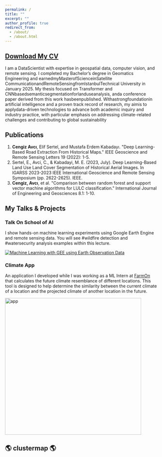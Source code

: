 ```yaml
---
permalink: /
title: ""
excerpt: ""
author_profile: true
redirect_from: 
  - /about/
  - /about.html
--- 
```


## [Download My CV](https://github.com/cengizhunter/cengizhunter.github.io/raw/master/_data/cengiz_avci_cv.pdf)

 I am a DataScientist with expertise in geospatial data, computer vision, and remote sensing. I completed my Bachelor’s degree in
 Geomatics Engineering and earnedmyMasterofScienceinSatellite CommunicationandRemoteSensingfromIstanbulTechnical
 University in January 2025. My thesis focused on Transformer and CNNbasedsemanticsegmentationforlanduseanalysis, anda
 conference paper derived from this work hasbeenpublished. Withastrongfoundationin artificial intelligence and a proven track
 record of research, my aimis to applydata-driven technologies to advance both academic inquiry and industry practice, with
 particular emphasis on addressing climate-related challenges and contributing to global sustainability

## Publications

1) **Cengiz Avcı**, Elif Sertel, and Mustafa Erdem Kabadayı. "Deep Learning-Based Road Extraction From Historical Maps." IEEE Geoscience and Remote Sensing Letters 19 (2022): 1-5. 
2) Sertel, E., Avci, C., & Kabadayi, M. E. (2023, July). Deep Learning-Based Land Use Land Cover Segmentation of Historical Aerial Images. In IGARSS 2023-2023 IEEE International Geoscience and Remote Sensing Symposium (pp. 2622-2625). IEEE.
3) **Cengiz, Avcı**, et al. "Comparison between random forest and support vector machine algorithms for LULC classification." International Journal of Engineering and Geosciences 8.1: 1-10. 

## My Talks & Projects

### Talk On School of AI 

I show hands-on machine learning experiments using Google Earth Engine and remote sensing data. You will see #wildfire detection and #watersecurity analysis examples within this lecture.

[![Machine Learning with GEE using Earth Observation Data](https://github.com/cengizhunter/cengizhunter.github.io/assets/60839739/c1d778af-3e32-4bd8-8994-89fc90292e9f)](https://www.youtube.com/watch?v=S-fM9ST2PjI&t=1096)
### Climate App 
An application I developed while I was working as a ML Intern at  [FarmOn](https://www.farmonapp.com/) that calculates the future climate resemblance of different locations. This tool is designed to help determine the similarity between the current climate of a location and the projected climate of another location in the future.

<a href="https://www.linkedin.com/feed/update/urn:li:activity:7064578999661772800/">
  <img width="450" alt="app" src="https://github.com/cengizhunter/cengizhunter.github.io/assets/60839739/e4a83980-6fe8-4e53-84d6-bccd89ade2ba">
</a>

## 🌎 clustermap 🌎

<script type="text/javascript" id="clustrmaps" src="//cdn.clustrmaps.com/map_v2.js?cl=ffffff&w=a&t=n&d=GYrQp7x7XyagUDm8_ItAhji78HJXb-_BDrnzJhwhGLM"></script>
























